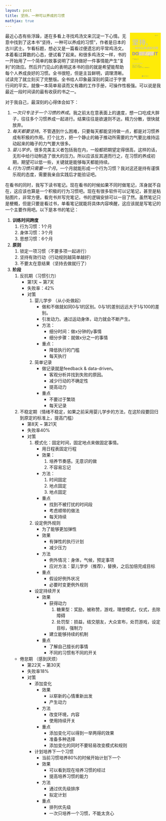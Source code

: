 ```yaml
---
layout: post
title: 坚持，一种可以养成的习惯
mathjax: true
---
```


<img style="float: right; margin-left:10px" src="/images/坚持.jpg" width="100"> 最近心态有些浮躁，遂在多看上寻找鸡汤文来沉淀一下心情。无意中找到了这本书“坚持，一种可以养成的习惯”，作者是日本的古川武士。乍看标题，想必又是一篇看过便遗忘的平常鸡汤文。本着看过算数的心态，便试看了起来。和很多鸡汤文一样，书的一开始用了一个简单的故事说明了坚持做好一件事情能产生“复利”的效应。然后开门见山的表明这本书的目的就是希望能帮助每个人养成良好的习惯。全书很短，但是主旨鲜明，调理清晰。试读完了就立刻买了完整版。全书给人印象最深刻的莫过于字里行间的平实，就像一本简单易读而又有趣的工作手册，可操作性极强。可以说是我最近一段时间读的最有收获的书之一。

对于我自己，最深刻的心得体会如下：
1. *一次只专注于一个习惯的养成*。我之前太在意表面上的速度，想一口吃成大胖子，往往多个习惯养成一起进行。结果往往是欲速则不达，精力分散，很快就放弃。
2. *每天都要坚持*。不管遇到什么困难，只要每天都能坚持做一点，都是对习惯养成有积极的作用。打个比方，把一个静止的箱子推动所需要的力气要比维持运动起来的箱子的力气要大很多。
3. *婴儿学步*。很多完美主义者包括我在内，一般都把期望定得很高，这样的话，无形中给行动制造了很大的压力。所以应该反其道而行之，在习惯的养成初期，期望可以低一些，关键就是能够每天都能持续。
4. *行为习惯只需要一个月*。一个月就能形成一个行为习惯？我对这还是持有谨慎乐观的态度，需要我亲自实践后才能验证吧。

在看书的同时，我写下读书笔记。现在看书的时候如果不同时做笔记，浑身就不自在，这应该也算是一个积极的行为习惯吧。现在有很多软件可以记笔记，甚至是粘贴图片，非常方便。看完书并写完笔记，书的逻辑安排可以一目了然。虽然笔记只是梗概，但是只要是看过书，单看笔记就能将具体内容唤醒，这应该就是写笔记的一个主要作用吧。以下是本书的笔记：
1. **训练时间跨度**
    1. 行为习惯：1个月
    1. 身体习惯：3个月
    1. 思想习惯：6个月
1. **原则**
    1. 锁定一项习惯（不要多项一起进行）
    1. 坚持有效行动（行动规则越简单越好）
    1. 不要太在意结果（坚持去做就行了）
1. **阶段**
    1. 反抗期（习惯引力）
        * 第1天 ~ 第7天
        * 失败率：42%
        * 对策
            1. 婴儿学步 （从小处做起）
                * 做和不做就如同0与1的区别。0与1的差别远远大于1与100的差别。
                * 引发动力。通过运动身体，动力就会不断产生。
                * 方法：
                    * 细分时间：做x分钟的y事情
                    * 细分步骤：就做x分之一的事情
                * 重点：
                    * 降低执行的门槛
                    * 每天执行
            1. 简单记录
                * 做记录就是feedback & data-driven。
                    * 客观分析并找到失败的原因。
                    * 减少行动的不确定性
                    * 提高动力
                * 重点
                    * 不要过于繁琐
                    * 每天记录
    1. 不稳定期（情绪不稳定，如果之前采用婴儿学步的方法，在这阶段要回归到原定的标准上，提高门槛）
        * 第8天 ~ 第21天
        * 失败率40%
        * 对策
            1. 模式化：固定时间，固定地点来做固定事情。
                * 用日程表固定行程
                * 效果：
                    1. 培养节奏感。无意识的做
                    2. 不容易忘记
                * 方法：
                    1. 时间固定
                    2. 地点固定
                    3. 地点固定
                * 重点
                    * 找到不被打扰的时间段
                    * 考虑顺带的做法
                    * 每天持续
            2. 设定例外规则
                * 为了能够更加弹性
                * 效果
                    * 有弹性的执行计划
                    * 减少压力
                * 方法
                    * 例外情况：身体，气候，预定事项
                    * 应对方法：婴儿学步（推荐），替换，之后加倍完成目标
                * 重点
                    * 假设好例外状况
                    * 必要时变更例外规则
            * 设定持续开关
                * 效果
                    * 获得动力
                        1. 糖果型：奖励，被称赞，游戏，理想模式，仪式，去除障碍
                        2. 处罚型：损益，结交朋友，大众宣布，处罚游戏，设定目标，强制力
                    * 建立能够持续的机制
                * 重点
                    * 了解自己擅长的事情
                    * 不同的习惯有不同的开关
    * 倦怠期 （感到厌烦）
        * 第22天 ~ 第30天
        * 失败率18%
        * 对策
            * 添加变化
                * 效果
                    * 以崭新的心情重新出发
                    * 产生动力
                * 方法
                    * 改变环境，内容
                    * 使用持续开关
                * 重点
                    * 添加变化可以得到一举两得的效果
                    * 准备多种选择
                    * 添加变化的同时不要轻易改变模式和规则
            * 计划培养下一个习惯
                * 当前习惯培养80%的时候开始计划下一个
                * 效果
                    * 可以看到现在培养习惯的经过
                    * 提高培养习惯的能力
                * 方法
                    * 通过优先级排序
                    * 拟定计划
                * 重点
                    * 排列优先级
                    * 一次只培养一个习惯，不能太贪心
